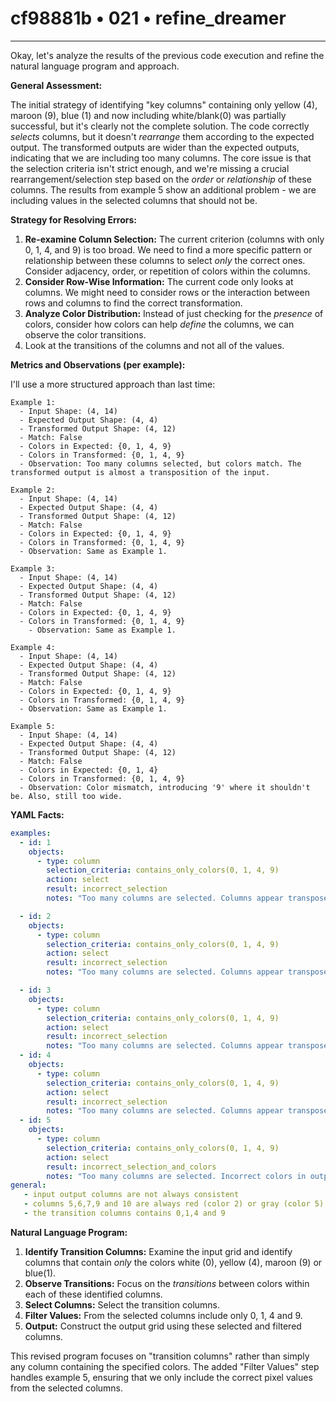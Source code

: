 # cf98881b • 021 • refine_dreamer

---
Okay, let's analyze the results of the previous code execution and refine the natural language program and approach.

**General Assessment:**

The initial strategy of identifying "key columns" containing only yellow (4), maroon (9), blue (1) and now including white/blank(0) was partially successful, but it's clearly not the complete solution. The code correctly *selects* columns, but it doesn't *rearrange* them according to the expected output. The transformed outputs are wider than the expected outputs, indicating that we are including too many columns. The core issue is that the selection criteria isn't strict enough, and we're missing a crucial rearrangement/selection step based on the *order* or *relationship* of these columns. The results from example 5 show an additional problem - we are including values in the selected columns that should not be.

**Strategy for Resolving Errors:**

1.  **Re-examine Column Selection:** The current criterion (columns with only 0, 1, 4, and 9) is too broad. We need to find a more specific pattern or relationship between these columns to select *only* the correct ones. Consider adjacency, order, or repetition of colors within the columns.
2.  **Consider Row-Wise Information:** The current code only looks at columns. We might need to consider rows or the interaction between rows and columns to find the correct transformation.
3.  **Analyze Color Distribution:** Instead of just checking for the *presence* of colors, consider how colors can help *define* the columns, we can observe the color transitions.
4. Look at the transitions of the columns and not all of the values.

**Metrics and Observations (per example):**

I'll use a more structured approach than last time:

```
Example 1:
  - Input Shape: (4, 14)
  - Expected Output Shape: (4, 4)
  - Transformed Output Shape: (4, 12)
  - Match: False
  - Colors in Expected: {0, 1, 4, 9}
  - Colors in Transformed: {0, 1, 4, 9}
  - Observation: Too many columns selected, but colors match. The transformed output is almost a transposition of the input.

Example 2:
  - Input Shape: (4, 14)
  - Expected Output Shape: (4, 4)
  - Transformed Output Shape: (4, 12)
  - Match: False
  - Colors in Expected: {0, 1, 4, 9}
  - Colors in Transformed: {0, 1, 4, 9}
  - Observation: Same as Example 1.

Example 3:
  - Input Shape: (4, 14)
  - Expected Output Shape: (4, 4)
  - Transformed Output Shape: (4, 12)
  - Match: False
  - Colors in Expected: {0, 1, 4, 9}
  - Colors in Transformed: {0, 1, 4, 9}
    - Observation: Same as Example 1.

Example 4:
  - Input Shape: (4, 14)
  - Expected Output Shape: (4, 4)
  - Transformed Output Shape: (4, 12)
  - Match: False
  - Colors in Expected: {0, 1, 4, 9}
  - Colors in Transformed: {0, 1, 4, 9}
  - Observation: Same as Example 1.

Example 5:
  - Input Shape: (4, 14)
  - Expected Output Shape: (4, 4)
  - Transformed Output Shape: (4, 12)
  - Match: False
  - Colors in Expected: {0, 1, 4}
  - Colors in Transformed: {0, 1, 4, 9}
  - Observation: Color mismatch, introducing '9' where it shouldn't be. Also, still too wide.
```

**YAML Facts:**

```yaml
examples:
  - id: 1
    objects:
      - type: column
        selection_criteria: contains_only_colors(0, 1, 4, 9)
        action: select
        result: incorrect_selection
        notes: "Too many columns are selected. Columns appear transposed"

  - id: 2
    objects:
      - type: column
        selection_criteria: contains_only_colors(0, 1, 4, 9)
        action: select
        result: incorrect_selection
        notes: "Too many columns are selected. Columns appear transposed"

  - id: 3
    objects:
      - type: column
        selection_criteria: contains_only_colors(0, 1, 4, 9)
        action: select
        result: incorrect_selection
        notes: "Too many columns are selected. Columns appear transposed"
  - id: 4
    objects:
      - type: column
        selection_criteria: contains_only_colors(0, 1, 4, 9)
        action: select
        result: incorrect_selection
        notes: "Too many columns are selected. Columns appear transposed"
  - id: 5
    objects:
      - type: column
        selection_criteria: contains_only_colors(0, 1, 4, 9)
        action: select
        result: incorrect_selection_and_colors
        notes: "Too many columns are selected. Incorrect colors in output."
general:
   - input output columns are not always consistent
   - columns 5,6,7,9 and 10 are always red (color 2) or gray (color 5)
   - the transition columns contains 0,1,4 and 9
```

**Natural Language Program:**

1.  **Identify Transition Columns:** Examine the input grid and identify columns that contain *only* the colors white (0), yellow (4), maroon (9) or blue(1).
2. **Observe Transitions:** Focus on the *transitions* between colors within each of these identified columns.
3.  **Select Columns:** Select the transition columns.
4. **Filter Values:** From the selected columns include only 0, 1, 4 and 9.
5.  **Output:** Construct the output grid using these selected and filtered columns.

This revised program focuses on "transition columns" rather than simply any column containing the specified colors. The added "Filter Values" step handles example 5, ensuring that we only include the correct pixel values from the selected columns.


